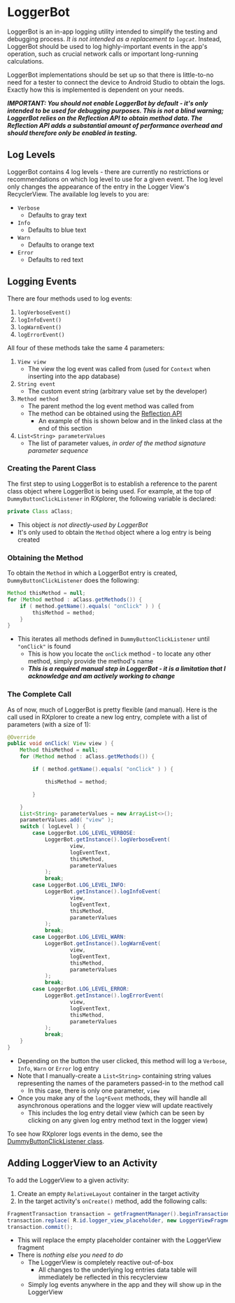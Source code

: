 # LoggerBot
LoggerBot is an in-app logging utility intended to simplify the testing and debugging process. _It is not intended as a replacement to `logcat`_. Instead, LoggerBot should be used to log highly-important events in the app's operation, such as crucial network calls or important long-running calculations.

LoggerBot implementations should be set up so that there is little-to-no need for a tester to connect the device to Android Studio to obtain the logs. Exactly how this is implemented is dependent on your needs.

_**IMPORTANT: You should not enable LoggerBot by default - it's only intended to be used for debugging purposes. This is not a blind warning; LoggerBot relies on the Reflection API to obtain method data. The Reflection API adds a substantial amount of performance overhead and should therefore only be enabled in testing.**_

## Log Levels
LoggerBot contains 4 log levels - there are currently no restrictions or recommendations on which log level to use for a given event. The log level only changes the appearance of the entry in the Logger View's RecyclerView. The available log levels to you are:
- `Verbose`
    - Defaults to gray text
- `Info`
    - Defaults to blue text
- `Warn`
    - Defaults to orange text
- `Error`
    - Defaults to red text

## Logging Events
There are four methods used to log events:
1. `logVerboseEvent()`
2. `logInfoEvent()`
3. `logWarnEvent()`
4. `logErrorEvent()`

All four of these methods take the same 4 parameters:
1. `View view`
    - The view the log event was called from (used for `Context` when inserting into the app database)
2. `String event`
    - The custom event string (arbitrary value set by the developer)
3. `Method method`
    - The parent method the log event method was called from
    - The method can be obtained using the [Reflection API](https://docs.oracle.com/javase/tutorial/reflect/index.html)
      - An example of this is shown below and in the linked class at the end of this section
4. `List<String> parameterValues`
    - The list of parameter values, _in order of the method signature parameter sequence_

### Creating the Parent Class
The first step to using LoggerBot is to establish a reference to the parent class object where LoggerBot is being used. For example, at the top of `DummyButtonClickListener` in RXplorer, the following variable is declared:
```java
private Class aClass;
```
- This object _is not directly-used by LoggerBot_
- It's only used to obtain the `Method` object where a log entry is being created

### Obtaining the Method
To obtain the `Method` in which a LoggerBot entry is created, `DummyButtonClickListener` does the following:
```java
Method thisMethod = null;
for (Method method : aClass.getMethods()) {
    if ( method.getName().equals( "onClick" ) ) {
        thisMethod = method;
    }
}
```
- This iterates all methods defined in `DummyButtonClickListener` until `"onClick"` is found
  - This is how you locate the `onClick` method - to locate any other method, simply provide the method's name
  - _**This is a required manual step in LoggerBot - it is a limitation that I acknowledge and am actively working to change**_

### The Complete Call
As of now, much of LoggerBot is pretty flexible (and manual). Here is the call used in RXplorer to create a new log entry, complete with a list of parameters (with a size of 1):
```java
@Override
public void onClick( View view ) {
    Method thisMethod = null;
    for (Method method : aClass.getMethods()) {

        if ( method.getName().equals( "onClick" ) ) {

            thisMethod = method;

        }

    }
    List<String> parameterValues = new ArrayList<>();
    parameterValues.add( "view" );
    switch ( logLevel ) {
        case LoggerBot.LOG_LEVEL_VERBOSE:
            LoggerBot.getInstance().logVerboseEvent(
                    view,
                    logEventText,
                    thisMethod,
                    parameterValues
            );
            break;
        case LoggerBot.LOG_LEVEL_INFO:
            LoggerBot.getInstance().logInfoEvent(
                    view,
                    logEventText,
                    thisMethod,
                    parameterValues
            );
            break;
        case LoggerBot.LOG_LEVEL_WARN:
            LoggerBot.getInstance().logWarnEvent(
                    view,
                    logEventText,
                    thisMethod,
                    parameterValues
            );
            break;
        case LoggerBot.LOG_LEVEL_ERROR:
            LoggerBot.getInstance().logErrorEvent(
                    view,
                    logEventText,
                    thisMethod,
                    parameterValues
            );
            break;
    }
}
```
- Depending on the button the user clicked, this method will log a `Verbose`, `Info`, `Warn` or `Error` log entry
- Note that I manually-create a `List<String>` containing string values representing the names of the parameters passed-in to the method call
  - In this case, there is only one parameter, `view`
- Once you make any of the `log*Event` methods, they will handle all asynchronous operations and the logger view will update reactively
  - This includes the log entry detail view (which can be seen by clicking on any given log entry method text in the logger view)

To see how RXplorer logs events in the demo, see the [DummyButtonClickListener class](https://github.com/ax-vasquez/RXplorer/blob/master/app/src/main/java/com/scriptient/rxplorer/DummyButtonClickListener.java).

## Adding LoggerView to an Activity
To add the LoggerView to a given activity:
1. Create an empty `RelativeLayout` container in the target activity
2. In the target activity's `onCreate()` method, add the following calls:

```java
FragmentTransaction transaction = getFragmentManager().beginTransaction();
transaction.replace( R.id.logger_view_placeholder, new LoggerViewFragment() );
transaction.commit();
```
- This will replace the empty placeholder container with the LoggerView fragment
- There is _nothing else you need to do_
  - The LoggerView is completely reactive out-of-box
    - All changes to the underlying log entries data table will immediately be reflected in this recyclerview
  - Simply log events anywhere in the app and they will show up in the LoggerView
